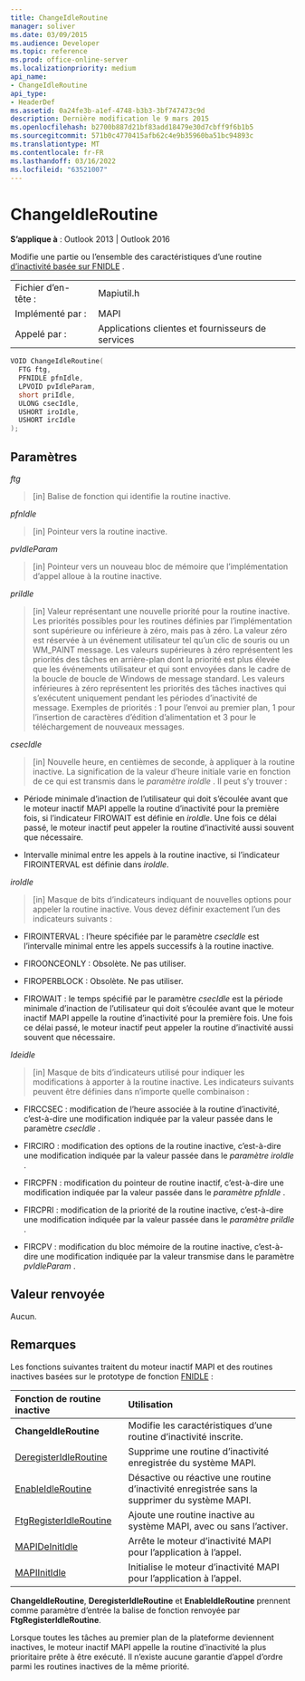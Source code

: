 ```yaml
---
title: ChangeIdleRoutine
manager: soliver
ms.date: 03/09/2015
ms.audience: Developer
ms.topic: reference
ms.prod: office-online-server
ms.localizationpriority: medium
api_name:
- ChangeIdleRoutine
api_type:
- HeaderDef
ms.assetid: 0a24fe3b-a1ef-4748-b3b3-3bf747473c9d
description: Dernière modification le 9 mars 2015
ms.openlocfilehash: b2700b887d21bf83add18479e30d7cbff9f6b1b5
ms.sourcegitcommit: 571b0c4770415afb62c4e9b35960ba51bc94893c
ms.translationtype: MT
ms.contentlocale: fr-FR
ms.lasthandoff: 03/16/2022
ms.locfileid: "63521007"
---
```

# <a name="changeidleroutine"></a>ChangeIdleRoutine

**S’applique à** : Outlook 2013 | Outlook 2016
  
Modifie une partie ou l’ensemble des caractéristiques d’une routine [d’inactivité basée sur FNIDLE](fnidle.md) .
  
|||
|:-----|:-----|
|Fichier d’en-tête :  <br/> |Mapiutil.h  <br/> |
|Implémenté par :  <br/> |MAPI  <br/> |
|Appelé par :  <br/> |Applications clientes et fournisseurs de services  <br/> |

```cpp
VOID ChangeIdleRoutine(
  FTG ftg,
  PFNIDLE pfnIdle,
  LPVOID pvIdleParam,
  short priIdle,
  ULONG csecIdle,
  USHORT iroIdle,
  USHORT ircIdle
);
```

## <a name="parameters"></a>Paramètres

_ftg_
  
> [in] Balise de fonction qui identifie la routine inactive.

_pfnIdle_
  
> [in] Pointeur vers la routine inactive.

_pvIdleParam_
  
> [in] Pointeur vers un nouveau bloc de mémoire que l’implémentation d’appel alloue à la routine inactive.

_priIdle_
  
> [in] Valeur représentant une nouvelle priorité pour la routine inactive. Les priorités possibles pour les routines définies par l’implémentation sont supérieure ou inférieure à zéro, mais pas à zéro. La valeur zéro est réservée à un événement utilisateur tel qu’un clic de souris ou un WM_PAINT message. Les valeurs supérieures à zéro représentent les priorités des tâches en arrière-plan dont la priorité est plus élevée que les événements utilisateur et qui sont envoyées dans le cadre de la boucle de boucle de Windows de message standard. Les valeurs inférieures à zéro représentent les priorités des tâches inactives qui s’exécutent uniquement pendant les périodes d’inactivité de message. Exemples de priorités : 1 pour l’envoi au premier plan, 1 pour l’insertion de caractères d’édition d’alimentation et 3 pour le téléchargement de nouveaux messages.

_csecIdle_
  
> [in] Nouvelle heure, en centièmes de seconde, à appliquer à la routine inactive. La signification de la valeur d’heure initiale varie en fonction de ce qui est transmis dans le _paramètre iroIdle_ . Il peut s’y trouver :

- Période minimale d’inaction de l’utilisateur qui doit s’écoulée avant que le moteur inactif MAPI appelle la routine d’inactivité pour la première fois, si l’indicateur FIROWAIT est définie en _iroIdle_. Une fois ce délai passé, le moteur inactif peut appeler la routine d’inactivité aussi souvent que nécessaire.

- Intervalle minimal entre les appels à la routine inactive, si l’indicateur FIROINTERVAL est définie dans _iroIdle_.

_iroIdle_
  
> [in] Masque de bits d’indicateurs indiquant de nouvelles options pour appeler la routine inactive. Vous devez définir exactement l’un des indicateurs suivants :

- FIROINTERVAL : l’heure spécifiée par le paramètre _csecIdle_ est l’intervalle minimal entre les appels successifs à la routine inactive.

- FIROONCEONLY : Obsolète. Ne pas utiliser.

- FIROPERBLOCK : Obsolète. Ne pas utiliser.

- FIROWAIT : le temps spécifié par le paramètre _csecIdle_ est la période minimale d’inaction de l’utilisateur qui doit s’écoulée avant que le moteur inactif MAPI appelle la routine d’inactivité pour la première fois. Une fois ce délai passé, le moteur inactif peut appeler la routine d’inactivité aussi souvent que nécessaire.

_Ideidle_
  
> [in] Masque de bits d’indicateurs utilisé pour indiquer les modifications à apporter à la routine inactive. Les indicateurs suivants peuvent être définies dans n’importe quelle combinaison :

- FIRCCSEC : modification de l’heure associée à la routine d’inactivité, c’est-à-dire une modification indiquée par la valeur passée dans le paramètre _csecIdle_ .

- FIRCIRO : modification des options de la routine inactive, c’est-à-dire une modification indiquée par la valeur passée dans le _paramètre iroIdle_ .

- FIRCPFN : modification du pointeur de routine inactif, c’est-à-dire une modification indiquée par la valeur passée dans le _paramètre pfnIdle_ .

- FIRCPRI : modification de la priorité de la routine inactive, c’est-à-dire une modification indiquée par la valeur passée dans le _paramètre priIdle_ .

- FIRCPV : modification du bloc mémoire de la routine inactive, c’est-à-dire une modification indiquée par la valeur transmise dans le paramètre _pvIdleParam_ .

## <a name="return-value"></a>Valeur renvoyée

Aucun.
  
## <a name="remarks"></a>Remarques

Les fonctions suivantes traitent du moteur inactif MAPI et des routines inactives basées sur le prototype de fonction [FNIDLE](fnidle.md) :
  
|**Fonction de routine inactive**|**Utilisation**|
|:-----|:-----|
|**ChangeIdleRoutine** <br/> |Modifie les caractéristiques d’une routine d’inactivité inscrite. |
|[DeregisterIdleRoutine](deregisteridleroutine.md) <br/> |Supprime une routine d’inactivité enregistrée du système MAPI. |
|[EnableIdleRoutine](enableidleroutine.md) <br/> |Désactive ou réactive une routine d’inactivité enregistrée sans la supprimer du système MAPI. |
|[FtgRegisterIdleRoutine](ftgregisteridleroutine.md) <br/> |Ajoute une routine inactive au système MAPI, avec ou sans l’activer. |
|[MAPIDeInitIdle](mapideinitidle.md) <br/> |Arrête le moteur d’inactivité MAPI pour l’application à l’appel. |
|[MAPIInitIdle](mapiinitidle.md) <br/> |Initialise le moteur d’inactivité MAPI pour l’application à l’appel. |

**ChangeIdleRoutine**, **DeregisterIdleRoutine** et **EnableIdleRoutine** prennent comme paramètre d’entrée la balise de fonction renvoyée par **FtgRegisterIdleRoutine**.
  
Lorsque toutes les tâches au premier plan de la plateforme deviennent inactives, le moteur inactif MAPI appelle la routine d’inactivité la plus prioritaire prête à être exécuté. Il n’existe aucune garantie d’appel d’ordre parmi les routines inactives de la même priorité.
  